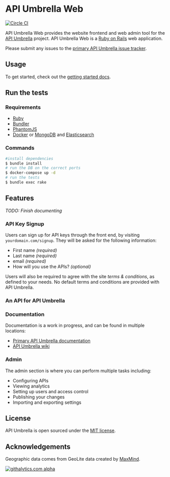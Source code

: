 # API Umbrella Web
[![Circle CI](https://circleci.com/gh/NREL/api-umbrella-web.svg?style=svg)](https://circleci.com/gh/NREL/api-umbrella-web)

API Umbrella Web provides the website frontend and web admin tool for the [API Umbrella](http://github.com/NREL/api-umbrella) project. API Umbrella Web is a [Ruby on Rails](http://rubyonrails.org) web application.

Please submit any issues to the [primary API Umbrella issue tracker](https://github.com/NREL/api-umbrella/issues).  

## Usage

To get started, check out the [getting started docs](http://nrel.github.io/api-umbrella/docs/getting-started/).

## Run the tests

### Requirements
 * [Ruby](https://www.ruby-lang.org/en/)
 * [Bundler](http://bundler.io/)
 * [PhantomJS](http://phantomjs.org/download.html)
 * [Docker](https://www.docker.com/) or [MongoDB](https://www.docker.com/) and [Elasticsearch](https://www.elastic.co/products/elasticsearch)


### Commands
```bash
#install dependencies
$ bundle install
# run the DB on the correct ports
$ docker-compose up -d
# run the tests
$ bundle exec rake
```

## Features

*TODO: Finish documenting*

### API Key Signup
Users can sign up for API keys through the front end, by visiting `yourdomain.com/signup`. They will be asked for the following information:

* First name *(required)*
* Last name *(required)*
* email *(required)*
* How will you use the APIs? *(optional)*

Users will also be required to agree with the site *terms & conditions*, as defined to your needs. No default terms and conditions are provided with API Umbrella.

### An API for API Umbrella

### Documentation
Documentation is a work in progress, and can be found in multiple locations:
* [Primary API Umbrella documentation](http://nrel.github.io/api-umbrella/docs/)
* [API Umbrella wiki](https://github.com/NREL/api-umbrella/wiki)

### Admin
The admin section is where you can perform multiple tasks including:
* Configuring APIs
* Viewing analytics
* Setting up users and access control
* Publishing your changes
* Importing and exporting settings

## License

API Umbrella is open sourced under the [MIT license](https://github.com/NREL/api-umbrella-web/blob/master/LICENSE.txt).

## Acknowledgements

Geographic data comes from GeoLite data created by [MaxMind](http://www.maxmind.com).

[![githalytics.com alpha](https://cruel-carlota.pagodabox.com/a0758eb1737f21f4d63eaa487161d8df "githalytics.com")](http://githalytics.com/NREL/api-umbrella-web)
